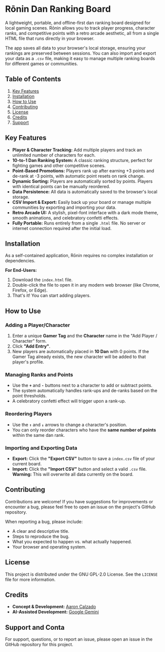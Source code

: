 # Rōnin Dan Ranking Board
A lightweight, portable, and offline-first dan ranking board designed for local gaming scenes. Rōnin allows you to track player progress, character ranks, and competitive points with a retro arcade aesthetic, all from a single HTML file that runs directly in your browser.

The app saves all data to your browser's local storage, ensuring your rankings are preserved between sessions. You can also import and export your data as a `.csv` file, making it easy to manage multiple ranking boards for different games or communities.

## Table of Contents
1. [Key Features](#key-features)
2. [Installation](#installation)
3. [How to Use](#how-to-use)
4. [Contributing](#contributing)
5. [License](#license)
6. [Credits](#credits)    
7. [Support](#support)

## Key Features
- **Player & Character Tracking:** Add multiple players and track an unlimited number of characters for each.
- **10-to-1 Dan Ranking System:** A classic ranking structure, perfect for fighting games and other competitive scenes.
- **Point-Based Promotions:** Players rank up after earning +3 points and de-rank at -3 points, with automatic point resets on rank change.
- **Dynamic Sorting:** Players are automatically sorted by points. Players with identical points can be manually reordered.
- **Data Persistence:** All data is automatically saved to the browser's local storage.
- **CSV Import & Export:** Easily back up your board or manage multiple communities by exporting and importing your data.
- **Retro Arcade UI:** A stylish, pixel-font interface with a dark mode theme, smooth animations, and celebratory confetti effects.    
- **Fully Portable:** Runs entirely from a single `.html` file. No server or internet connection required after the initial load.

## Installation
As a self-contained application, Rōnin requires no complex installation or dependencies.

**For End-Users:**
1. Download the `index.html` file.
2. Double-click the file to open it in any modern web browser (like Chrome, Firefox, or Edge).    
3. That's it! You can start adding players.

## How to Use

### Adding a Player/Character
1. Enter a unique **Gamer Tag** and the **Character** name in the "Add Player / Character" form.
2. Click **"Add Entry"**.    
3. New players are automatically placed in **10 Dan** with 0 points. If the Gamer Tag already exists, the new character will be added to that player's profile.

### Managing Ranks and Points
- Use the **`+`** and **`-`** buttons next to a character to add or subtract points.
- The system automatically handles rank-ups and de-ranks based on the point thresholds.    
- A celebratory confetti effect will trigger upon a rank-up.

### Reordering Players
- Use the **`↑`** and **`↓`** arrows to change a character's position.
- You can only reorder characters who have the **same number of points** within the same dan rank.

### Importing and Exporting Data
- **Export:** Click the **"Export CSV"** button to save a `index.csv` file of your current board.    
- **Import:** Click the **"Import CSV"** button and select a valid `.csv` file. **Warning:** This will overwrite all data currently on the board.

## Contributing
Contributions are welcome! If you have suggestions for improvements or encounter a bug, please feel free to open an issue on the project's GitHub repository.

When reporting a bug, please include:
- A clear and descriptive title.
- Steps to reproduce the bug.
- What you expected to happen vs. what actually happened.    
- Your browser and operating system.

## License
This project is distributed under the GNU GPL-2.0 License. See the `LICENSE` file for more information.

## Credits
- **Concept & Development:** [Aaron Calzado](https://www.aaroncalzado.com "null")
- **AI-Assisted Development:** [Google Gemini](https://gemini.google.com/ "null")
## Support and Conta

For support, questions, or to report an issue, please open an issue in the GitHub repository for this project.
